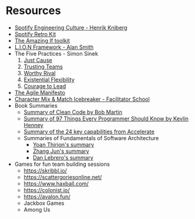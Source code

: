 # Resources
- [Spotify Engineering Culture - Henrik Kniberg](https://www.youtube.com/watch?v=Yvfz4HGtoPc)
- [Spotify Retro Kit](https://engineering.atspotify.com/wp-content/uploads/sites/2/2017/12/retro-kit3.pdf)
- [The Amazing If toolkit](https://www.amazingif.com/toolkit/)
- [L.I.O.N Framework - Alan Smith](https://alansmith.actioncoach.co.uk/wp-content/uploads/sites/25/2019/03/L.I.O.N-MEETING-FRAMEWORK-EXPLAINED.pdf)
- The Five Practices - Simon Sinek
  1. [Just Cause](https://www.youtube.com/watch?v=0XK-qiQK5Ms)
  2. [Trusting Teams](https://www.youtube.com/watch?v=W5qQJhe7sLE)
  3. [Worthy Rival](https://www.youtube.com/watch?v=5dtbhd11SYw)
  4. [Existential Flexibility](https://www.youtube.com/watch?v=OPjqCLLqLlg)
  5. [Courage to Lead](https://www.youtube.com/watch?v=gPcgEBbNQvw)
- [The Agile Manifesto](https://agilemanifesto.org/principles.html)
- [Character Mix & Match Icebreaker - Facilitator School](https://www.facilitator.school/blog/character-mix-match-miro-icebreaker)
- Book Summaries
  - [Summary of Clean Code by Bob Martin](https://gist.github.com/wojteklu/73c6914cc446146b8b533c0988cf8d29)
  - [Summary of 97 Things Every Programmer Should Know by Kevlin Henney](https://github.com/97-things/97-things-every-programmer-should-know/blob/master/en/SUMMARY.md)
  - [Summary of the 24 key capabilities from Accelerate](https://roman.pt/posts/accelerate/accelerate-key-capabilities.pdf)
  - Summaries of Fundamentals of Software Architecture
    - [Yoan Thirion's summary](https://yoan-thirion.gitbook.io/knowledge-base/software-architecture/fundamentals-of-software-architecture)
    - [Zhang Jun's summary](https://github.com/zhangjunhd/reading-notes/blob/master/software/FundamentalsOfSoftwareArchitecture.md)
    - [Dan Lebrero's summary](https://danlebrero.com/2021/11/17/fundamentals-of-software-architecture-summary/)
- Games for fun team building sessions
  - https://skribbl.io/
  - https://scattergoriesonline.net/
  - https://www.haxball.com/
  - https://colonist.io/
  - https://avalon.fun/
  - Jackbox Games
  - Among Us
